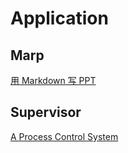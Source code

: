 <!-- toc -->

# Application

## Marp

[用 Markdown 写 PPT](https://sspai.com/post/55718)

## Supervisor

[A Process Control System](http://supervisord.org/)








